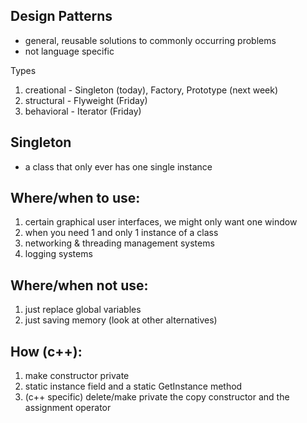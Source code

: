 Design Patterns
---------------
- general, reusable solutions to commonly occurring problems
- not language specific

Types
1. creational - Singleton (today), Factory, Prototype (next week)
2. structural - Flyweight (Friday)
3. behavioral - Iterator (Friday)


Singleton
---------
- a class that only ever has one single instance


Where/when to use:
------------
1. certain graphical user interfaces, we might only want one window
2. when you need 1 and only 1 instance of a class
3. networking & threading management systems
4. logging systems

Where/when not use:
---------------
1. just replace global variables 
2. just saving memory (look at other alternatives)

How (c++):
----------
1. make constructor private
2. static instance field and a static GetInstance method
3. (c++ specific) delete/make private the copy constructor and the assignment operator
























